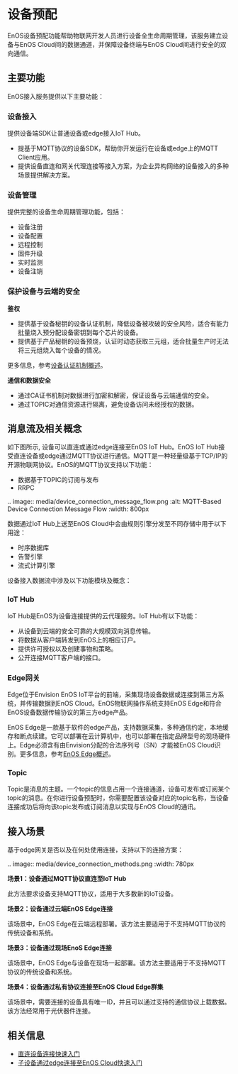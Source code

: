 # 设备预配

EnOS设备预配功能帮助物联网开发人员进行设备全生命周期管理，该服务建立设备与EnOS Cloud间的数据通道，并保障设备终端与EnOS Cloud间进行安全的双向通信。

## 主要功能<functions>

EnOS接入服务提供以下主要功能：

### 设备接入<deviceconnection>

提供设备端SDK让普通设备或edge接入IoT Hub。
- 提基于MQTT协议的设备SDK，帮助你开发运行在设备或edge上的MQTT Client应用。
- 提供设备直连和网关代理连接等接入方案，为企业异构网络的设备接入的多种场景提供解决方案。

### 设备管理<devicemanagement>

提供完整的设备生命周期管理功能，包括：
- 设备注册
- 设备配置
- 远程控制
- 固件升级
- 实时监测
- 设备注销

### 保护设备与云端的安全<security>

**鉴权**
- 提供基于设备秘钥的设备认证机制，降低设备被攻破的安全风险，适合有能力批量烧入预分配设备密钥到每个芯片的设备。
- 提供基于产品秘钥的设备预烧，认证时动态获取三元组，适合批量生产时无法将三元组烧入每个设备的情况。

更多信息，参考[设备认证机制概述](deviceconnection_authentication)。

**通信和数据安全**
- 通过CA证书机制对数据进行加密和解密，保证设备与云端通信的安全。
- 通过TOPIC对通信资源进行隔离，避免设备访问未经授权的数据。

## 消息流及相关概念<messageflow>

如下图所示, 设备可以直连或通过edge连接至EnOS IoT Hub。EnOS IoT Hub接受直连设备或edge通过MQTT协议进行通信。MQTT是一种轻量级基于TCP/IP的开源物联网协议。EnOS的MQTT协议支持以下功能：
- 数据基于TOPIC的订阅与发布
- RRPC

.. image:: media/device_connection_message_flow.png
   :alt: MQTT-Based Device Connection Message Flow
   :width: 800px

数据通过IoT Hub上送至EnOS Cloud中会由规则引擎分发至不同存储中用于以下用途：
- 时序数据库
- 告警引擎
- 流式计算引擎

设备接入数据流中涉及以下功能模块及概念：

### IoT Hub<iothub>

IoT Hub是EnOS为设备连接提供的云代理服务。IoT Hub有以下功能：
 - 从设备到云端的安全可靠的大规模双向消息传输。
 - 将数据从客户端转发到EnOS上的相应订户。
 - 提供许可授权以及创建事物和策略。
 - 公开连接MQTT客户端的接口。

### Edge网关<edge>

Edge位于Envision EnOS IoT平台的前端，采集现场设备数据或连接到第三方系统，并传输数据到EnOS Cloud。EnOS物联网操作系统支持EnOS Edge和符合EnOS设备数据传输协议的第三方edge产品。

EnOS Edge是一款基于软件的edge产品，支持数据采集，多种通信约定，本地缓存和断点续建。它可以部署在云计算机中，也可以部署在指定品牌型号的现场硬件上。Edge必须含有由Envision分配的合法序列号（SN）才能被EnOS Cloud识别。更多信息，参考[EnOS Edge概述](https://docs.envisioniot.com/docs/enos-edge/zh_CN/latest/edge_overview.html)。

### Topic

Topic是消息的主题。一个topic的信息占用一个连接通道，设备可发布或订阅某个topic的消息。在你进行设备预配时，你需要配置该设备对应的topic名称，当设备连接成功后将向该topic发布或订阅消息以实现与EnOS Cloud的通讯。


## 接入场景<scenarios>

基于edge网关是否以及在何处使用连接，支持以下的连接方案：

.. image:: media/device_connection_methods.png
   :width: 780px

**场景1：设备通过MQTT协议直连至IoT Hub**

此方法要求设备支持MQTT协议，适用于大多数新的IoT设备。

**场景2：设备通过云端EnOS Edge连接**

该场景中，EnOS Edge在云端远程部署。该方法主要适用于不支持MQTT协议的传统设备和系统。

**场景3：设备通过现场EnoS Edge连接**

该场景中，EnOS Edge与设备在现场一起部署。该方法主要适用于不支持MQTT协议的传统设备和系统。

**场景4：设备通过私有协议连接至EnOS Cloud Edge群集**

该场景中，需要连接的设备具有唯一ID，并且可以通过支持的通信协议上载数据。该方法经常用于光伏器件连接。

## 相关信息<relatedinformation>

- [直连设备连接快速入门](gettingstarted_device_connection)
- [子设备通过edge连接至EnOS Cloud快速入门](gettingstarted_edge_connection)

